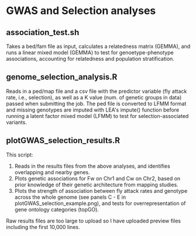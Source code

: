 # GWAS and Selection analyses

## association_test.sh
Takes a bed/fam file as input, calculates a relatedness matrix (GEMMA), and runs a linear mixed model (GEMMA) to test for genoetype-phenotype associations, accounting for relatedness and population stratification.

## genome_selection_analysis.R
Reads in a ped/map file and a csv file with the predictor variable (fly attack rate, i.e., selection), as well as a K value (num. of genetic groups in data) passed when submitting the job. The ped file is converted to LFMM format and missing genotypes are imputed with LEA's impute() function before running a latent factor mixed model (LFMM) to test for selection-associated variants.

## plotGWAS_selection_results.R
This script:
1. Reads in the results files from the above analyses, and identifies overlapping and nearby genes.
2. Plots genetic associations for Fw on Chr1 and Cw on Chr2, based on prior knowledge of their genetic architecture from mapping studies.
3. Plots the strength of association between fly attack rates and genotype across the whole genome (see panels C - E in plotGWAS_selection_example.png), and tests for overrepresentation of gene ontology categories (topGO). 

Raw results files are too large to upload so I have uploaded preview files including the first 10,000 lines.
